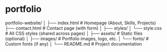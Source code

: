 # portfolio
portfolio-website/
│
├── index.html          # Homepage (About, Skills, Projects)
├── contact.html       # Contact page (with form)
│
├── styles/
│   └── style.css      # All CSS styles (shared across pages)
│
├── assets/            # Static files (optional)
│   ├── images/        # Portfolio images, logo, etc.
│   └── fonts/         # Custom fonts (if any)
│
└── README.md          # Project documentation
